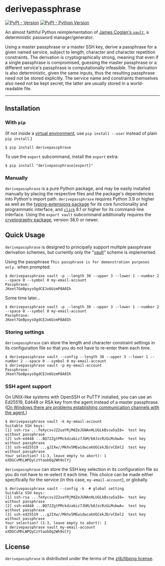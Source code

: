 # derivepassphrase

[![PyPI - Version](https://img.shields.io/pypi/v/derivepassphrase.svg)](https://pypi.org/project/derivepassphrase)
[![PyPI - Python Version](https://img.shields.io/pypi/pyversions/derivepassphrase.svg)](https://pypi.org/project/derivepassphrase)

An almost faithful Python reimplementation of [James Coglan's `vault`][VAULT], a deterministic password manager/generator.

Using a master passphrase or a master SSH key, derive a passphrase for a given named service, subject to length, character and character repetition constraints.
The derivation is cryptographically strong, meaning that even if a single passphrase is compromised, guessing the master passphrase or a different service's passphrase is computationally infeasible.
The derivation is also deterministic, given the same inputs, thus the resulting passphrase need not be stored explicitly.
The service name and constraints themselves also need not be kept secret; the latter are usually stored in a world-readable file.

[VAULT]: https://www.npmjs.com/package/vault

-----

## Installation

### With `pip`

(If not inside a [virtual environment][VENV], use `pip install --user` instead of plain `pip install`.)

```` shell-session
$ pip install derivepassphrase
````

To use the `export` subcommand, install the `export` extra:

```` shell-session
$ pip install "derivepassphrase[export]"
````

[VENV]: https://docs.python.org/3/library/venv.html

### Manually

`derivepassphrase` is a pure Python package, and may be easily installed manually by placing the respective files and the package's dependencies into Python's import path.
`derivepassphrase` requires Python 3.9 or higher as well as the [typing-extensions package][TYPING_EXTENSIONS] for its core functionality and programmatic interface, and [`click`][CLICK] 8.1 or higher for its command-line interface.
Using the `export vault` subcommand additionally requires the [cryptography package][CRYPTOGRAPHY], version 38.0 or newer.

[TYPING_EXTENSIONS]: https://pypi.org/project/typing-extensions/
[CLICK]: https://pypi.org/project/click/
[CRYPTOGRAPHY]: https://pypi.org/project/cryptography/

## Quick Usage

`derivepassphrase` is designed to principally support multiple passphrase derivation schemes, but currently only the "[vault][VAULT]" scheme is implemented.

Using the passphrase `This passphrase is for demonstration purposes only.` when prompted:

```` shell-session
$ derivepassphrase vault -p --length 30 --upper 3 --lower 1 --number 2 --space 0 --symbol 0 my-email-account
Passphrase: 
JKeet7GeBpxysOgdCEJo6UzmP8A0Ih
````

Some time later…

```` shell-session
$ derivepassphrase vault -p --length 30 --upper 3 --lower 1 --number 2 --space 0 --symbol 0 my-email-account
Passphrase: 
JKeet7GeBpxysOgdCEJo6UzmP8A0Ih
````

### Storing settings

`derivepassphrase` can store the length and character constraint settings in its configuration file so that you do not have to re-enter them each time.

```` shell-session
$ derivepassphrase vault --config --length 30 --upper 3 --lower 1 --number 2 --space 0 --symbol 0 my-email-account
$ derivepassphrase vault -p my-email-account
Passphrase: 
JKeet7GeBpxysOgdCEJo6UzmP8A0Ih
````

### SSH agent support

On UNIX-like systems with OpenSSH or PuTTY installed, you can use an Ed25519, Ed448 or RSA key from the agent instead of a master passphrase.
([On Windows there are problems establishing communication channels with the agent.][#13])

```` shell-session
$ derivepassphrase vault -k my-email-account
Suitable SSH keys:
[1] ssh-rsa ...feXycsvJZ2uaYRjMdZeJGNAnHLUGLkBscw5aI8=  test key without passphrase
[2] ssh-ed448 ...BQ72ZgtPMckdzabiz7JbM/b0JzcRzGLMsbwA=  test key without passphrase
[3] ssh-ed25519 ...gJIXw//Mkhv5MEwidwcakUGCekJD/vCEml2  test key without passphrase
Your selection? (1-3, leave empty to abort): 1
oXDGCvMhLWPQyCzYtaobOq2Wh9olYj
````

`derivepassphrase` can store the SSH key selection in its configuration file so you do not have to re-select it each time.
This choice can be made either specifically for the service (in this case, `my-email-account`), or globally.

```` shell-session
$ derivepassphrase vault --config -k  # global setting
Suitable SSH keys:
[1] ssh-rsa ...feXycsvJZ2uaYRjMdZeJGNAnHLUGLkBscw5aI8=  test key without passphrase
[2] ssh-ed448 ...BQ72ZgtPMckdzabiz7JbM/b0JzcRzGLMsbwA=  test key without passphrase
[3] ssh-ed25519 ...gJIXw//Mkhv5MEwidwcakUGCekJD/vCEml2  test key without passphrase
Your selection? (1-3, leave empty to abort): 1
$ derivepassphrase vault my-email-account
oXDGCvMhLWPQyCzYtaobOq2Wh9olYj
````

[#13]: https://github.com/the-13th-letter/derivepassphrase/issues/13 "Issue 13: Support PuTTY/Pageant (and maybe OpenSSH/ssh-agent) on Windows"

## License

`derivepassphrase` is distributed under the terms of the [zlib/libpng license](https://spdx.org/licenses/Zlib.html).
